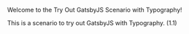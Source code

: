 Welcome to the Try Out GatsbyJS Scenario with Typography!

This is a scenario to try out GatsbyJS with Typography. (1.1)

